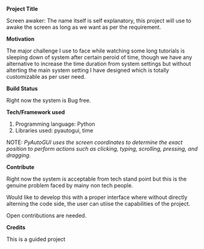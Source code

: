 **Project Title**

Screen awaker: The name itself is self explanatory, this project will use to awake the screen as long as we want as per the requirement.

**Motivation**

The major challenge I use to face while watching some long tutorials is sleeping down of system after certain peroid of time, though we have any alternative to increase the time duration from system settings but without alterting the main system setting I have designed which is totally customizable as per user need.

**Build Status**

Right now the system is Bug free.

**Tech/Framework used**

1) Programming language: Python
2) Libraries used: pyautogui, time

NOTE: *PyAutoGUI uses the screen coordinates to determine the exact position to perform actions such as clicking, typing, scrolling, pressing, and dragging.* 

**Contribute**

Right now the system is acceptable from tech stand point but this is the genuine problem faced by mainy non tech people.

Would like to develop this with a proper interface where without directly alterning the code side, the user can utiise the capabilities of the project.

Open contributions are needed.

**Credits**

This is a guided project 
